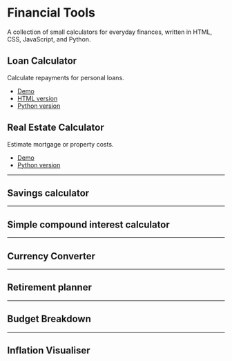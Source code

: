 # Financial Tools

A collection of small calculators for everyday finances, written in HTML, CSS, JavaScript, and Python.

## Loan Calculator
Calculate repayments for personal loans.
- [Demo](https://tsashraf.github.io/Financial_Tools/loan_calculator/)
- [HTML version](loan_calculator/index.html)
- [Python version](loan_calculator/loan_calculator.py)

## Real Estate Calculator
Estimate mortgage or property costs.
- [Demo](https://tsashraf.github.io/Financial_Tools/real_estate_calculator/)
- [Python version](real_estate_calculator/real_estate_calculator.py)

---
## Savings calculator 

---
## Simple compound interest calculator

---

## Currency Converter

---
## Retirement planner

---
## Budget Breakdown

---
## Inflation Visualiser


